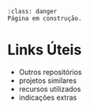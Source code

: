 ```{admonition} Atenção
:class: danger
Página em construção.
```

# Links Úteis

- Outros repositórios
- projetos similares
- recursos utilizados
- indicações extras